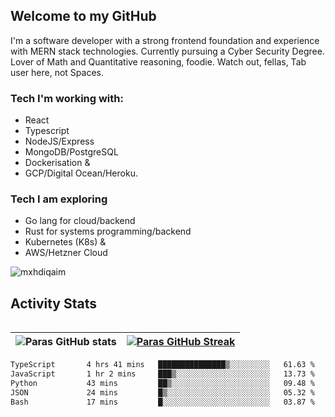 ## Welcome to my GitHub

I'm a software developer with a strong frontend foundation and experience with MERN stack technologies. Currently pursuing a Cyber Security Degree. Lover of Math and Quantitative reasoning, foodie. Watch out, fellas, Tab user here, not Spaces.

### Tech I'm working with:

- React
- Typescript
- NodeJS/Express
- MongoDB/PostgreSQL
- Dockerisation &
- GCP/Digital Ocean/Heroku.

### Tech I am exploring

- Go lang for cloud/backend
- Rust for systems programming/backend
- Kubernetes (K8s) &
- AWS/Hetzner Cloud

![mxhdiqaim](https://komarev.com/ghpvc/?username=mxhdiqaim&label=Profile%20views&color=0e75b6&style=flat)

## Activity Stats
<!--- -- Activity Graph ------------------------------------------------------------------------------------------------------------------------------------ -->

<img alt="" src="https://github-readme-activity-graph.vercel.app/graph?username=mxhdiqaim&bg_color=161b22&color=ffffff&line=d5d5d5&point=a76c6c&area=true&hide_border=true&hide_title=true" />


<!--- -- GitHub Stats ------------------------------------------------------------------------------------------------------------------------------------ -->
| ![Paras GitHub stats](https://github-readme-stats.vercel.app/api?username=mxhdiqaim&show_icons=true&theme=dracula) | [![Paras GitHub Streak](https://streak-stats.demolab.com/?user=mxhdiqaim&show_icons=true&theme=dracula)](https://git.io/streak-stats) |
|--------------------------------------------------------------------------------------------------------------------|---------------------------------------------------------------------------------------------------------------------------------------|

 <!--START_SECTION:waka-->

```txt
TypeScript       4 hrs 41 mins   ███████████████▒░░░░░░░░░   61.63 %
JavaScript       1 hr 2 mins     ███▒░░░░░░░░░░░░░░░░░░░░░   13.73 %
Python           43 mins         ██▒░░░░░░░░░░░░░░░░░░░░░░   09.48 %
JSON             24 mins         █▒░░░░░░░░░░░░░░░░░░░░░░░   05.32 %
Bash             17 mins         █░░░░░░░░░░░░░░░░░░░░░░░░   03.87 %
```

<!--END_SECTION:waka-->
